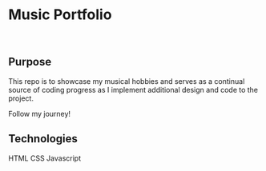 <div>
    <h1>Music Portfolio</h1>
    
</div>
<br>

## Purpose

This repo is to showcase my musical hobbies and serves as a continual source of coding progress as I implement additional design and code to the project.

Follow my journey!

## Technologies

HTML CSS Javascript 